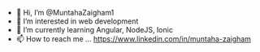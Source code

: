 - 👋 Hi, I’m @MuntahaZaigham1
- 👀 I’m interested in web development
- 🌱 I’m currently learning Angular, NodeJS, Ionic
- 📫 How to reach me ... https://www.linkedin.com/in/muntaha-zaigham

<!---
MuntahaZaigham1/MuntahaZaigham1 is a ✨ special ✨ repository because its `README.md` (this file) appears on your GitHub profile.
You can click the Preview link to take a look at your changes.
--->

